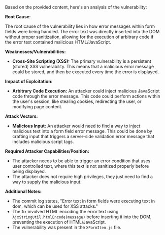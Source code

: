 Based on the provided content, here's an analysis of the vulnerability:

**Root Cause:**

The root cause of the vulnerability lies in how error messages within form fields were being handled. The error text was directly inserted into the DOM without proper sanitization, allowing for the execution of arbitrary code if the error text contained malicious HTML/JavaScript.

**Weaknesses/Vulnerabilities:**

*   **Cross-Site Scripting (XSS):** The primary vulnerability is a persistent (stored) XSS vulnerability. This means that a malicious error message could be stored, and then be executed every time the error is displayed.

**Impact of Exploitation:**

*   **Arbitrary Code Execution:** An attacker could inject malicious JavaScript code through the error message. This code could perform actions within the user's session, like stealing cookies, redirecting the user, or modifying page content.

**Attack Vectors:**

*   **Malicious Input:** An attacker would need to find a way to inject malicious text into a form field error message. This could be done by crafting input that triggers a server-side validation error message that includes malicious script tags.

**Required Attacker Capabilities/Position:**

*   The attacker needs to be able to trigger an error condition that uses user controlled text, where this text is not sanitized properly before being displayed.
*   The attacker does not require high privileges, they just need to find a way to supply the malicious input.

**Additional Notes:**

*   The commit log states, "Error text in form fields were executing text in dom, which can be used for XSS attacks."
*   The fix involved HTML encoding the error text using `AjxStringUtil.htmlEncode(message)` before inserting it into the DOM, preventing the execution of HTML/JavaScript.
*  The vulnerability was present in the `XFormItem.js` file.